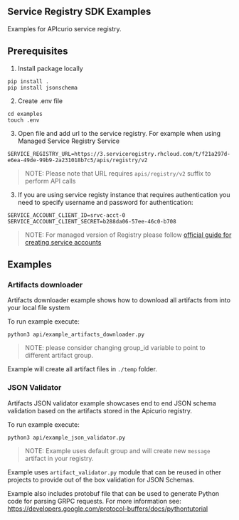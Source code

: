 ## Service Registry SDK Examples

Examples for APIcurio service registry.

## Prerequisites

1. Install package locally

```
pip install .
pip install jsonschema
```

2. Create .env file
```
cd examples
touch .env
```

3. Open file and add url to the service registry.
For example when using Managed Service Registry Service 
```
SERVICE_REGISTRY_URL=https://3.serviceregistry.rhcloud.com/t/f21a297d-e6ea-49de-99b9-2a231018b7c5/apis/registry/v2
```

> NOTE: Please note that URL requires `apis/registry/v2` suffix to perform API calls

3. If you are using service registy instance that requires authentication you need to specify
username and password for authentication:

```
SERVICE_ACCOUNT_CLIENT_ID=srvc-acct-0
SERVICE_ACCOUNT_CLIENT_SECRET=b288da06-57ee-46c0-b708
```

> NOTE: For managed version of Registry please follow [official guide for creating service accounts](https://github.com/redhat-developer/app-services-guides/blob/main/docs/registry/rhoas-cli-getting-started-registry/README.adoc#proc-creating-service-registry-account_getting-started-rhoas-service-registry) 

## Examples

### Artifacts downloader

Artifacts downloader example shows how to 
download all artifacts from into your local file system

To run example execute: 
```
python3 api/example_artifacts_downloader.py 
```

> NOTE: please consider changing group_id variable to point to different artifact group.

Example will create all artifact files in `./temp` folder. 
 
### JSON Validator

Artifacts JSON validator example showcases end to end JSON schema validation
based on the artifacts stored in the Apicurio registry.

To run example execute:

```
python3 api/example_json_validator.py  
```

> NOTE: Example uses default group and will create new `message` artifact in your registry.

Example uses `artifact_validator.py` module that can be reused in other projects to provide 
out of the box validation for JSON Schemas.

Example also includes protobuf file that can be used to generate Python code for parsing GRPC requests.
For more information see: https://developers.google.com/protocol-buffers/docs/pythontutorial

